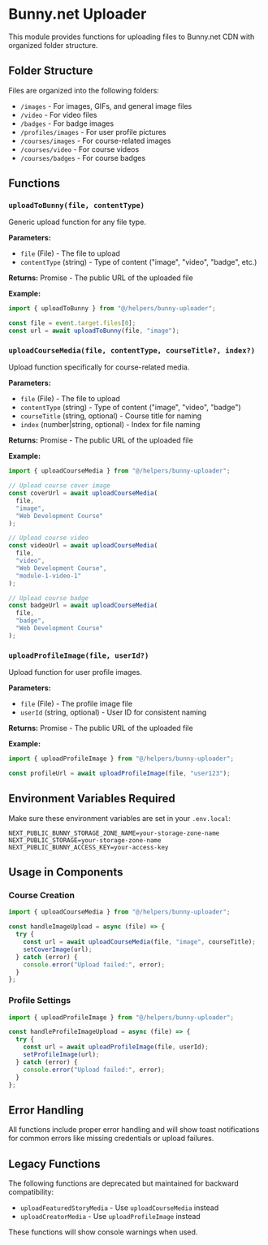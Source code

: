 # Bunny.net Uploader

This module provides functions for uploading files to Bunny.net CDN with organized folder structure.

## Folder Structure

Files are organized into the following folders:

- `/images` - For images, GIFs, and general image files
- `/video` - For video files
- `/badges` - For badge images
- `/profiles/images` - For user profile pictures
- `/courses/images` - For course-related images
- `/courses/video` - For course videos
- `/courses/badges` - For course badges

## Functions

### `uploadToBunny(file, contentType)`

Generic upload function for any file type.

**Parameters:**

- `file` (File) - The file to upload
- `contentType` (string) - Type of content ("image", "video", "badge", etc.)

**Returns:** Promise<string> - The public URL of the uploaded file

**Example:**

```javascript
import { uploadToBunny } from "@/helpers/bunny-uploader";

const file = event.target.files[0];
const url = await uploadToBunny(file, "image");
```

### `uploadCourseMedia(file, contentType, courseTitle?, index?)`

Upload function specifically for course-related media.

**Parameters:**

- `file` (File) - The file to upload
- `contentType` (string) - Type of content ("image", "video", "badge")
- `courseTitle` (string, optional) - Course title for naming
- `index` (number|string, optional) - Index for file naming

**Returns:** Promise<string> - The public URL of the uploaded file

**Example:**

```javascript
import { uploadCourseMedia } from "@/helpers/bunny-uploader";

// Upload course cover image
const coverUrl = await uploadCourseMedia(
  file,
  "image",
  "Web Development Course"
);

// Upload course video
const videoUrl = await uploadCourseMedia(
  file,
  "video",
  "Web Development Course",
  "module-1-video-1"
);

// Upload course badge
const badgeUrl = await uploadCourseMedia(
  file,
  "badge",
  "Web Development Course"
);
```

### `uploadProfileImage(file, userId?)`

Upload function for user profile images.

**Parameters:**

- `file` (File) - The profile image file
- `userId` (string, optional) - User ID for consistent naming

**Returns:** Promise<string> - The public URL of the uploaded file

**Example:**

```javascript
import { uploadProfileImage } from "@/helpers/bunny-uploader";

const profileUrl = await uploadProfileImage(file, "user123");
```

## Environment Variables Required

Make sure these environment variables are set in your `.env.local`:

```env
NEXT_PUBLIC_BUNNY_STORAGE_ZONE_NAME=your-storage-zone-name
NEXT_PUBLIC_STORAGE=your-storage-zone-name
NEXT_PUBLIC_BUNNY_ACCESS_KEY=your-access-key
```

## Usage in Components

### Course Creation

```javascript
import { uploadCourseMedia } from "@/helpers/bunny-uploader";

const handleImageUpload = async (file) => {
  try {
    const url = await uploadCourseMedia(file, "image", courseTitle);
    setCoverImage(url);
  } catch (error) {
    console.error("Upload failed:", error);
  }
};
```

### Profile Settings

```javascript
import { uploadProfileImage } from "@/helpers/bunny-uploader";

const handleProfileImageUpload = async (file) => {
  try {
    const url = await uploadProfileImage(file, userId);
    setProfileImage(url);
  } catch (error) {
    console.error("Upload failed:", error);
  }
};
```

## Error Handling

All functions include proper error handling and will show toast notifications for common errors like missing credentials or upload failures.

## Legacy Functions

The following functions are deprecated but maintained for backward compatibility:

- `uploadFeaturedStoryMedia` - Use `uploadCourseMedia` instead
- `uploadCreatorMedia` - Use `uploadProfileImage` instead

These functions will show console warnings when used.
